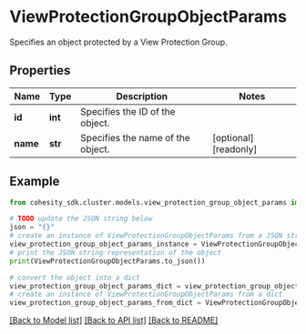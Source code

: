 # ViewProtectionGroupObjectParams

Specifies an object protected by a View Protection Group.

## Properties

Name | Type | Description | Notes
------------ | ------------- | ------------- | -------------
**id** | **int** | Specifies the ID of the object. | 
**name** | **str** | Specifies the name of the object. | [optional] [readonly] 

## Example

```python
from cohesity_sdk.cluster.models.view_protection_group_object_params import ViewProtectionGroupObjectParams

# TODO update the JSON string below
json = "{}"
# create an instance of ViewProtectionGroupObjectParams from a JSON string
view_protection_group_object_params_instance = ViewProtectionGroupObjectParams.from_json(json)
# print the JSON string representation of the object
print(ViewProtectionGroupObjectParams.to_json())

# convert the object into a dict
view_protection_group_object_params_dict = view_protection_group_object_params_instance.to_dict()
# create an instance of ViewProtectionGroupObjectParams from a dict
view_protection_group_object_params_from_dict = ViewProtectionGroupObjectParams.from_dict(view_protection_group_object_params_dict)
```
[[Back to Model list]](../README.md#documentation-for-models) [[Back to API list]](../README.md#documentation-for-api-endpoints) [[Back to README]](../README.md)


